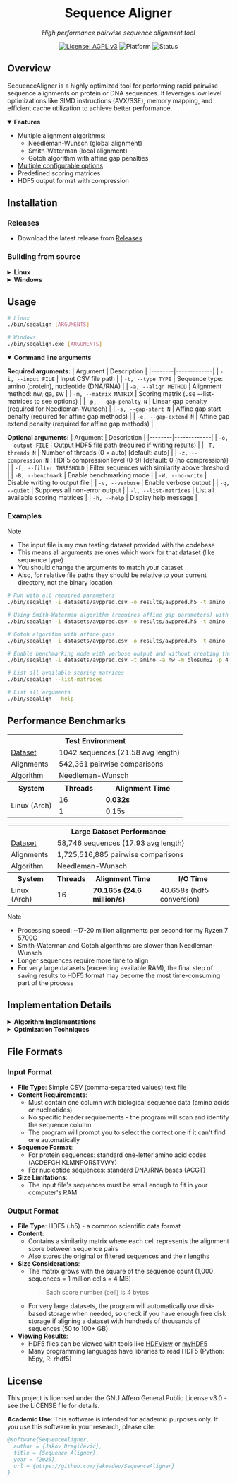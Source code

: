 <div align="center">
  <h1>Sequence Aligner</h1>
  <p><em>High performance pairwise sequence alignment tool</em></p>
  
  [![License: AGPL v3](https://img.shields.io/badge/License-AGPL_v3-blue.svg)](https://www.gnu.org/licenses/agpl-3.0)
  ![Platform](https://img.shields.io/badge/platform-Linux%20%7C%20Windows-lightgrey)
  ![Status](https://img.shields.io/badge/status-academic-orange)
</div>

## Overview

SequenceAligner is a highly optimized tool for performing rapid pairwise sequence alignments on protein or DNA sequences. It leverages low level optimizations like SIMD instructions (AVX/SSE), memory mapping, and efficient cache utilization to achieve better performance.

<details open>
<summary><strong>Features</strong></summary>

- Multiple alignment algorithms:
  - Needleman-Wunsch (global alignment)
  - Smith-Waterman (local alignment)
  - Gotoh algorithm with affine gap penalties
- [Multiple configurable options](#usage)
- Predefined scoring matrices
- HDF5 output format with compression

</details>

## Installation

### Releases

- Download the latest release from [Releases](https://github.com/jakovdev/SequenceAligner/releases/latest)


### Building from source

<details>
<summary><strong>Linux</strong></summary>

#### Dependencies
- GCC with C99 support
- GNU Make
- HDF5 library

```bash
# Debian/Ubuntu
sudo apt install build-essential libhdf5-dev

# Arch Linux
sudo pacman -S gcc make hdf5
```

#### Building

```bash
# Clone the repository
git clone https://github.com/user/SequenceAligner.git
cd SequenceAligner

# Build the project
make

# Profiles
make help
```
</details>

<details>
<summary><strong>Windows</strong></summary>

#### Prerequisite

1. Install MSYS2 from https://www.msys2.org/
2. Open the MSYS2 UCRT64 terminal
3. Navigate to the folder you downloaded the project using:

```bash
cd /c/Users/John/Downloads/SequenceAligner
```

> - Replace the folder path to the location you downloaded the project files
> - MSYS2 uses `/c/...` instead of `C:\...`

4. Install required tools by running:
```bash
./scripts/msys2_setup.sh
```

#### Building

```bash
# Build the program
mingw32-make
```

```bash
# All available commands
mingw32-make help
```

</details>

## Usage

```bash
# Linux
./bin/seqalign [ARGUMENTS]

# Windows
./bin/seqalign.exe [ARGUMENTS]
```

<details open>
<summary><strong>Command line arguments</strong></summary>

**Required arguments:**
| Argument | Description |
|--------|-------------|
| `-i, --input FILE` | Input CSV file path |
| `-t, --type TYPE` | Sequence type: amino (protein), nucleotide (DNA/RNA) |
| `-a, --align METHOD` | Alignment method: nw, ga, sw |
| `-m, --matrix MATRIX` | Scoring matrix (use --list-matrices to see options) |
| `-p, --gap-penalty N` | Linear gap penalty (required for Needleman-Wunsch) |
| `-s, --gap-start N` | Affine gap start penalty (required for affine gap methods) |
| `-e, --gap-extend N` | Affine gap extend penalty (required for affine gap methods) |

**Optional arguments:**
| Argument | Description |
|--------|-------------|
| `-o, --output FILE` | Output HDF5 file path (required if writing results) |
| `-T, --threads N` | Number of threads (0 = auto) [default: auto] |
| `-z, --compression N` | HDF5 compression level (0-9) [default: 0 (no compression)] |
| `-f, --filter THRESHOLD` | Filter sequences with similarity above threshold |
| `-B, --benchmark` | Enable benchmarking mode |
| `-W, --no-write` | Disable writing to output file |
| `-v, --verbose` | Enable verbose output |
| `-q, --quiet` | Suppress all non-error output |
| `-l, --list-matrices` | List all available scoring matrices |
| `-h, --help` | Display help message |

</details>

### Examples

> [!NOTE]
> - The input file is my own testing dataset provided with the codebase
> - This means all arguments are ones which work for that dataset (like sequence type)
> - You should change the arguments to match your dataset
> - Also, for relative file paths they should be relative to your current directory, not the binary location

```bash
# Run with all required parameters
./bin/seqalign -i datasets/avppred.csv -o results/avppred.h5 -t amino -a nw -m blosum50 -p 4

# Using Smith-Waterman algorithm (requires affine gap parameters) with 8 threads
./bin/seqalign -i datasets/avppred.csv -o results/avppred.h5 -t amino -a sw -m blosum62 -s 10 -e 1 -T 8

# Gotoh algorithm with affine gaps
./bin/seqalign -i datasets/avppred.csv -o results/avppred.h5 -t amino -a ga -m pam250 -s 12 -e 2

# Enable benchmarking mode with verbose output and without creating the HDF5 result
./bin/seqalign -i datasets/avppred.csv -t amino -a nw -m blosum62 -p 4 -B -v

# List all available scoring matrices
./bin/seqalign --list-matrices

# List all arguments
./bin/seqalign --help
```

## Performance Benchmarks

<table>
  <tr>
    <th colspan="3">Test Environment</th>
  </tr>
  <tr>
    <td><a href="/datasets/avppred.csv">Dataset</a></td>
    <td colspan="2">1042 sequences (21.58 avg length)</td>
  </tr>
  <tr>
    <td>Alignments</td>
    <td colspan="2">542,361 pairwise comparisons</td>
  </tr>
  <tr>
    <td>Algorithm</td>
    <td colspan="2">Needleman-Wunsch</td>
  </tr>
  <tr>
    <th>System</th>
    <th>Threads</th>
    <th>Alignment Time</th>
  </tr>
  <tr>
    <td rowspan="2">Linux (Arch)</td>
    <td>16</td>
    <td><strong>0.032s</strong></td>
  </tr>
  <tr>
    <td>1</td>
    <td>0.15s</td>
  </tr>
</table>

<table>
  <tr>
    <th colspan="4">Large Dataset Performance</th>
  </tr>
  <tr>
    <td><a href="/datasets/drosophila.csv">Dataset</a></td>
    <td colspan="3">58,746 sequences (17.93 avg length)</td>
  </tr>
  <tr>
    <td>Alignments</td>
    <td colspan="3">1,725,516,885 pairwise comparisons</td>
  </tr>
  <tr>
    <td>Algorithm</td>
    <td colspan="3">Needleman-Wunsch</td>
  </tr>
  <tr>
    <th>System</th>
    <th>Threads</th>
    <th>Alignment Time</th>
    <th>I/O Time</th>
  </tr>
  <tr>
    <td>Linux (Arch)</td>
    <td>16</td>
    <td><strong>70.165s (24.6 million/s)</strong></td>
    <td>40.658s (hdf5 conversion)</td>
  </tr>
</table>

> [!NOTE]
> - Processing speed: ~17-20 million alignments per second for my Ryzen 7 5700G
> - Smith-Waterman and Gotoh algorithms are slower than Needleman-Wunsch
> - Longer sequences require more time to align
> - For very large datasets (exceeding available RAM), the final step of saving results to HDF5 format may become the most time-consuming part of the process

## Implementation Details

<details>
<summary><strong>Algorithm Implementations</strong></summary>

- **Needleman-Wunsch**: Global alignment with linear gap penalties
- **Smith-Waterman**: Local alignment with affine gap penalties 
- **Gotoh Algorithm**: Global alignment with affine gap penalties

All implementations use dynamic programming with optimized matrix operations.
</details>

<details>
<summary><strong>Optimization Techniques</strong></summary>

- SIMD vectorization using AVX/SSE instructions
- Cache friendly memory access patterns
- Memory prefetching
- Thread work stealing for load balancing
- Huge pages for large memory allocations
- Efficient matrix allocation with stack fallback for small sequences
- Memory mapped input file reading and storage for large matrices
</details>

## File Formats

### Input Format
- **File Type**: Simple CSV (comma-separated values) text file
- **Content Requirements**:
  - Must contain one column with biological sequence data (amino acids or nucleotides)
  - No specific header requirements - the program will scan and identify the sequence column
  - The program will prompt you to select the correct one if it can't find one automatically
- **Sequence Format**:
  - For protein sequences: standard one-letter amino acid codes (ACDEFGHIKLMNPQRSTVWY)
  - For nucleotide sequences: standard DNA/RNA bases (ACGT)
- **Size Limitations**:
  - The input file's sequences must be small enough to fit in your computer's RAM

### Output Format
- **File Type**: HDF5 (.h5) - a common scientific data format
- **Content**:
  - Contains a similarity matrix where each cell represents the alignment score between sequence pairs
  - Also stores the original or filtered sequences and their lengths
- **Size Considerations**:
  - The matrix grows with the square of the sequence count (1,000 sequences = 1 million cells = 4 MB)
    > Each score number (cell) is 4 bytes
  - For very large datasets, the program will automatically use disk-based storage when needed, so check if you have enough free disk storage if aligning a dataset with hundreds of thousands of sequences (50 to 100+ GB)
- **Viewing Results**:
  - HDF5 files can be viewed with tools like [HDFView](https://www.hdfgroup.org/downloads/hdfview/) or [myHDF5](https://myhdf5.hdfgroup.org/)
  - Many programming languages have libraries to read HDF5 (Python: h5py, R: rhdf5)


## License

This project is licensed under the GNU Affero General Public License v3.0 - see the LICENSE file for details.

**Academic Use**: This software is intended for academic purposes only. If you use this software in your research, please cite:

```bibtex
@software{SequenceAligner,
  author = {Jakov Dragičević},
  title = {Sequence Aligner},
  year = {2025},
  url = {https://github.com/jakovdev/SequenceAligner}
}
```